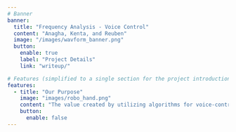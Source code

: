 ```yaml
---
# Banner
banner:
  title: "Frequency Analysis - Voice Control"
  content: "Anagha, Kenta, and Reuben"
  image: "/images/wavform_banner.png"
  button:
    enable: true
    label: "Project Details"
    link: "writeup/"

# Features (simplified to a single section for the project introduction)
features:
  - title: "Our Purpose"
    image: "images/robo_hand.png"
    content: "The value created by utilizing algorithms for voice-controlled prosthetic arms is multifaceted and profoundly impactful. For individuals with upper limb amputations or mobility impairments, this technology represents a significant leap forward in autonomy and functionality. By harnessing the power of voice commands to control prosthetic limbs, users gain a level of independence that traditional prosthetics may not offer. This approach not only enhances their ability to perform everyday tasks but also reduces the physical and emotional strain associated with the use of less intuitive prosthetic devices."
    button:
      enable: false
---
```

